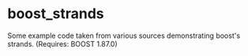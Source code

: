 # boost_strands
Some example code taken from various sources demonstrating boost's strands. (Requires: BOOST 1.87.0)
